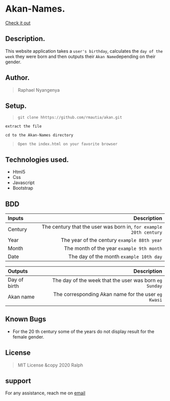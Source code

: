 # Akan-Names.
[Check it out](https://rmautia.github.io/akan/.)

## Description.
This website application takes a ``user's birthday``, calculates the ``day of the week`` they were born and then outputs their ``Akan Name``depending on their gender.  

## Author.
 > Raphael Nyangenya

 ## Setup.
 > ``git clone hhttps://github.com/rmautia/akan.git``

 ``extract the file``

 ``cd to the Akan-Names directory``

 > ``Open the index.html on your favorite browser``

## Technologies used.
  * Html5
  * Css
  * Javascript
  * Bootstrap

## BDD
| Inputs |  Description |
| :---         |          ---: |
| Century   | The century that the user was born in, ``for example 20th century``|
| Year     | The year of the century ``example 88th year``   |
| Month     | The month of the year ``example 9th month``     |
| Date     |  The day of the month ``example 10th day`` |


| Outputs |  Description |
| :---         |          ---: |
| Day of birth  | The day of the week that the user was born ``eg Sunday`` |
| Akan name    |  The corresponding Akan name for the user ``eg Kwasi``    |
|     |      |


## Known Bugs
* For the 20 th century some of the years do not display result for the female gender.

## License
> MIT License &copy 2020 Ralph

## support
For any assistance, reach me on [email](raphaelnyangenya@gmail.com)
